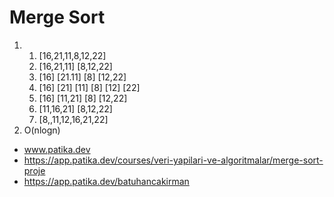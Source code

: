 # Merge Sort

1. 
    1. [16,21,11,8,12,22]
    2. [16,21,11] [8,12,22]
    3. [16] [21.11] [8] [12,22]
    4. [16] [21] [11] [8] [12] [22]
    5. [16] [11,21] [8] [12,22]
    6. [11,16,21] [8,12,22]
    7. [8,,11,12,16,21,22]
2. O(nlogn)

- www.patika.dev 
- https://app.patika.dev/courses/veri-yapilari-ve-algoritmalar/merge-sort-proje
- https://app.patika.dev/batuhancakirman
